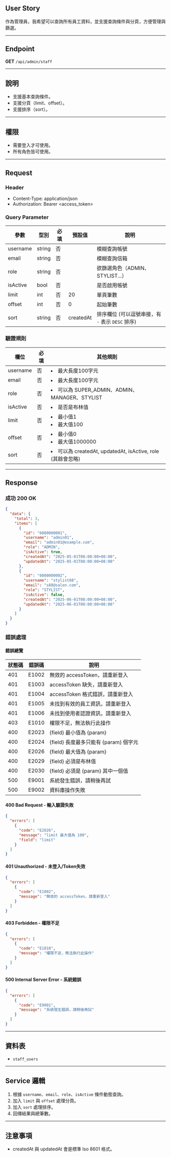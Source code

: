 ## User Story

作為管理員，我希望可以查詢所有員工資料，並支援查詢條件與分頁，方便管理與篩選。

---

## Endpoint

**GET** `/api/admin/staff`

---

## 說明

- 支援基本查詢條件。
- 支援分頁（limit、offset）。
- 支援排序（sort）。

---

## 權限

- 需要登入才可使用。
- 所有角色皆可使用。

---

## Request

### Header

- Content-Type: application/json
- Authorization: Bearer <access_token>

### Query Parameter

| 參數     | 型別   | 必填 | 預設值    | 說明                                             |
| -------- | ------ | ---- | --------- | ------------------------------------------------ |
| username | string | 否   |           | 模糊查詢帳號                                     |
| email    | string | 否   |           | 模糊查詢信箱                                     |
| role     | string | 否   |           | 欲篩選角色（ADMIN、STYLIST...）                  |
| isActive | bool   | 否   |           | 是否啟用帳號                                     |
| limit    | int    | 否   | 20        | 單頁筆數                                         |
| offset   | int    | 否   | 0         | 起始筆數                                         |
| sort     | string | 否   | createdAt | 排序欄位 (可以逗號串接，有 `-` 表示 `DESC` 排序) |

### 驗證規則

| 欄位     | 必填 | 其他規則                                                     |
| -------- | ---- | ------------------------------------------------------------ |
| username | 否   | <li>最大長度100字元                                          |
| email    | 否   | <li>最大長度100字元                                          |
| role     | 否   | <li>可以為 SUPER_ADMIN、ADMIN、MANAGER、STYLIST              |
| isActive | 否   | <li>是否是布林值                                             |
| limit    | 否   | <li>最小值1<li>最大值100                                     |
| offset   | 否   | <li>最小值0<li>最大值1000000                                 |
| sort     | 否   | <li>可以為 createdAt, updatedAt, isActive, role (其餘會忽略) |

---

## Response

### 成功 200 OK

```json
{
  "data": {
    "total": 3,
    "items": [
      {
        "id": "6000000001",
        "username": "admin01",
        "email": "admin01@example.com",
        "role": "ADMIN",
        "isActive": true,
        "createdAt": "2025-05-01T08:00:00+08:00",
        "updatedAt": "2025-05-01T08:00:00+08:00"
      },
      {
        "id": "6000000002",
        "username": "stylist88",
        "email": "s88@salon.com",
        "role": "STYLIST",
        "isActive": false,
        "createdAt": "2025-06-01T08:00:00+08:00",
        "updatedAt": "2025-06-01T08:00:00+08:00"
      }
    ]
  }
}
```

### 錯誤處理

#### 錯誤總覽

| 狀態碼 | 錯誤碼 | 說明                                  |
| ------ | ------ | ------------------------------------- |
| 401    | E1002  | 無效的 accessToken，請重新登入        |
| 401    | E1003  | accessToken 缺失，請重新登入          |
| 401    | E1004  | accessToken 格式錯誤，請重新登入      |
| 401    | E1005  | 未找到有效的員工資訊，請重新登入      |
| 401    | E1006  | 未找到使用者認證資訊，請重新登入      |
| 403    | E1010  | 權限不足，無法執行此操作              |
| 400    | E2023  | {field} 最小值為 {param}              |
| 400    | E2024  | {field} 長度最多只能有 {param} 個字元 |
| 400    | E2026  | {field} 最大值為 {param}              |
| 400    | E2029  | {field} 必須是布林值                  |
| 400    | E2030  | {field} 必須是 {param} 其中一個值     |
| 500    | E9001  | 系統發生錯誤，請稍後再試              |
| 500    | E9002  | 資料庫操作失敗                        |

#### 400 Bad Request - 輸入驗證失敗

```json
{
  "errors": [
    {
      "code": "E2026",
      "message": "limit 最大值為 100",
      "field": "limit"
    }
  ]
}
```

#### 401 Unauthorized - 未登入/Token失效

```json
{
  "errors": [
    {
      "code": "E1002",
      "message": "無效的 accessToken，請重新登入"
    }
  ]
}
```

#### 403 Forbidden - 權限不足

```json
{
  "errors": [
    {
      "code": "E1010",
      "message": "權限不足，無法執行此操作"
    }
  ]
}
```

#### 500 Internal Server Error - 系統錯誤

```json
{
  "errors": [
    {
      "code": "E9001",
      "message": "系統發生錯誤，請稍後再試"
    }
  ]
}
```

---

## 資料表

- `staff_users`

---

## Service 邏輯

1. 根據 `username`、`email`、`role`、`isActive` 條件動態查詢。
2. 加入 `limit` 與 `offset` 處理分頁。
3. 加入 `sort` 處理排序。
4. 回傳結果與總筆數。

---

## 注意事項

- createdAt 與 updatedAt 會是標準 Iso 8601 格式。
